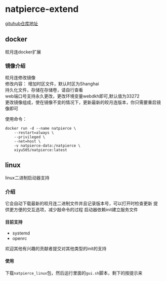 # natpierce-extend
[gituhub仓库地址](https://github.com/Lyiyeyulongwu/natpierce-extend "https://github.com/Lyiyeyulongwu/natpierce-extend")

## docker
皎月连docker扩展
### 镜像介绍
皎月连修改镜像  
修改内容： 
增加时区文件，默认时区为Shanghai   
持久化文件，存储在存储卷，请自行查看  
web端口号支持永久更改，更改环境变量webdkh即可,默认值为33272  
更改镜像组成，使在镜像不变的情况下，更新最新的皎月连版本，你只需要重启镜像即可  

使用命令：  
```
docker run -d --name natpierce \
    --restart=always \
    --privileged \
    --net=host \
    -v natpierce-data:/natpierce \
    xiyu505/natpierce:latest  
```    
## linux
linux二进制启动器支持
### 介绍
它会自动下载最新的皎月连二进制文件并且记录版本号，可以打开时检查更新
提供更方便的交互选项，减少敲命令的过程
启动器依赖init建立服务文件  
#### 目前支持  
* systemd
* openrc  

欢迎其他有兴趣的贡献者提交对其他类型的init的支持

#### 使用
下载`natpierce_linux`包，然后运行里面的`gui.sh`脚本，剩下的按提示来
